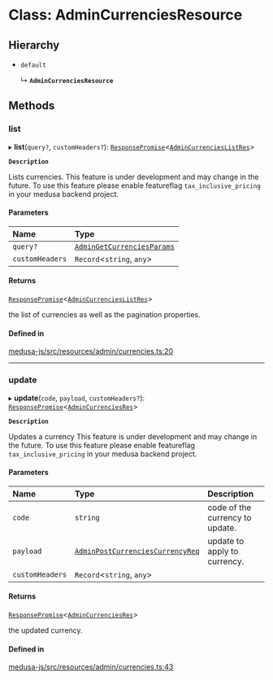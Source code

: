 # Class: AdminCurrenciesResource

## Hierarchy

- `default`

  ↳ **`AdminCurrenciesResource`**

## Methods

### list

▸ **list**(`query?`, `customHeaders?`): [`ResponsePromise`](../modules/internal.md#responsepromise)<[`AdminCurrenciesListRes`](../modules/internal-4.md#admincurrencieslistres)\>

**`Description`**

Lists currencies.
 This feature is under development and may change in the future.
To use this feature please enable featureflag `tax_inclusive_pricing` in your medusa backend project.

#### Parameters

| Name | Type |
| :------ | :------ |
| `query?` | [`AdminGetCurrenciesParams`](internal-4.AdminGetCurrenciesParams.md) |
| `customHeaders` | `Record`<`string`, `any`\> |

#### Returns

[`ResponsePromise`](../modules/internal.md#responsepromise)<[`AdminCurrenciesListRes`](../modules/internal-4.md#admincurrencieslistres)\>

the list of currencies as well as the pagination properties.

#### Defined in

[medusa-js/src/resources/admin/currencies.ts:20](https://github.com/productinfo/medusa/blob/e4e65812/packages/medusa-js/src/resources/admin/currencies.ts#L20)

___

### update

▸ **update**(`code`, `payload`, `customHeaders?`): [`ResponsePromise`](../modules/internal.md#responsepromise)<[`AdminCurrenciesRes`](../modules/internal-4.md#admincurrenciesres)\>

**`Description`**

Updates a currency
 This feature is under development and may change in the future.
To use this feature please enable featureflag `tax_inclusive_pricing` in your medusa backend project.

#### Parameters

| Name | Type | Description |
| :------ | :------ | :------ |
| `code` | `string` | code of the currency to update. |
| `payload` | [`AdminPostCurrenciesCurrencyReq`](internal-4.AdminPostCurrenciesCurrencyReq.md) | update to apply to currency. |
| `customHeaders` | `Record`<`string`, `any`\> |  |

#### Returns

[`ResponsePromise`](../modules/internal.md#responsepromise)<[`AdminCurrenciesRes`](../modules/internal-4.md#admincurrenciesres)\>

the updated currency.

#### Defined in

[medusa-js/src/resources/admin/currencies.ts:43](https://github.com/productinfo/medusa/blob/e4e65812/packages/medusa-js/src/resources/admin/currencies.ts#L43)
